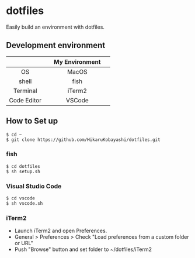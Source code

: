 # dotfiles
Easily build an environment with dotfiles.

## Development environment
|              |  My Environment  　　|
|:---:|:---:|
|OS|MacOS|
|shell|fish|
|Terminal|iTerm2|
|Code Editor|VSCode|

## How to Set up
`$ cd ~`  
`$ git clone https://github.com/HikaruKobayashi/dotfiles.git`

### fish
`$ cd dotfiles`  
`$ sh setup.sh`

### Visual Studio Code
`$ cd vscode`  
`$ sh vscode.sh`

### iTerm2
- Launch iTerm2 and open Preferences.  
- General > Preferences > Check "Load preferences from a custom folder or URL"  
- Push "Browse" button and set folder to ~/dotfiles/iTerm2
